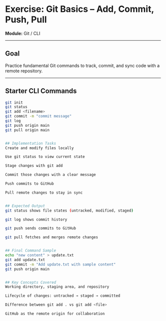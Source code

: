 # Exercise: Git Basics – Add, Commit, Push, Pull

**Module:** Git / CLI

---

## Goal

Practice fundamental Git commands to track, commit, and sync code with a remote repository.

---

## Starter CLI Commands

```bash
git init
git status
git add <filename>
git commit -m "commit message"
git log
git push origin main
git pull origin main


## Implementation Tasks
Create and modify files locally

Use git status to view current state

Stage changes with git add

Commit those changes with a clear message

Push commits to GitHub

Pull remote changes to stay in sync


## Expected Output
git status shows file states (untracked, modified, staged)

git log shows commit history

git push sends commits to GitHub

git pull fetches and merges remote changes


## Final Command Sample
echo "new content" > update.txt
git add update.txt
git commit -m "Add update.txt with sample content"
git push origin main


## Key Concepts Covered
Working directory, staging area, and repository

Lifecycle of changes: untracked → staged → committed

Difference between git add . vs git add <file>

GitHub as the remote origin for collaboration